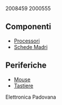 2008459
2000555

## Componenti

 - [Processori](componenti/processori.md)
 - [Schede Madri](componenti/schede_madri.md)

## Periferiche

 - [Mouse](periferiche/mouse.md)
 - [Tastiere](periferiche/tastiere.md)

Elettronica Padovana
